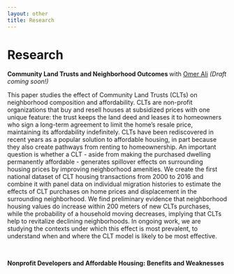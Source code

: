 ```yaml
---
layout: other
title: Research
---
```


<h1 class = "pageTitle"> Research </h1>


<b> Community Land Trusts and Neighborhood Outcomes </b> with [Omer Ali](https://sites.google.com/site/omeraaali/) <i>(Draft coming soon!)</i>

This paper studies the effect of Community Land Trusts (CLTs) on neighborhood composition and affordability. CLTs are non-profit organizations that buy and resell houses at subsidized prices with one unique feature: the trust keeps the land deed and leases it to homeowners who sign a long-term agreement to limit the home’s resale price, maintaining its affordability indefinitely. CLTs have been rediscovered in recent years as a popular solution to affordable housing, in part because they also create pathways from renting to homeownership. An important question is whether a CLT - aside from making the purchased dwelling permanently affordable - generates spillover effects on surrounding housing prices by improving neighborhood amenities. We create the first national dataset of CLT housing transactions from 2000 to 2016 and combine it with panel data on individual migration histories to estimate the effects of CLT purchases on home prices and displacement in the surrounding neighborhood. We find preliminary evidence that neighborhood housing values do increase within 200 meters of new CLTs purchases, while the probability of a household moving decreases, implying that CLTs help to revitalize declining neighborhoods. In ongoing work, we are studying the contexts under which this effect is most prevalent, to understand when and where the CLT model is likely to be most effective.

<br>

<b> Nonprofit Developers and Affordable Housing: Benefits and Weaknesses </b>
